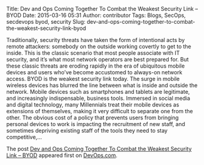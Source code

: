 Title: Dev and Ops Coming Together To Combat the Weakest Security Link – BYOD
Date: 2015-03-16 05:31
Author: contributor
Tags: Blogs, SecOps, secdevops byod, security
Slug: dev-and-ops-coming-together-to-combat-the-weakest-security-link-byod

Traditionally, security threats have taken the form of intentional acts
by remote attackers: somebody on the outside working covertly to get to
the inside. This is the classic scenario that most people associate with
IT security, and it’s what most network operators are best prepared for.
But these classic threats are eroding rapidly in the era of ubiquitous
mobile devices and users who’ve become accustomed to always-on network
access. BYOD is the weakest security link today. The surge in mobile
wireless devices has blurred the line between what is inside and outside
the network. Mobile devices such as smartphones and tablets are
legitimate, and increasingly indispensable, business tools. Immersed in
social media and digital technology, many Millennials treat their mobile
devices as extensions of themselves, making it very difficult to
separate one from the other. The obvious cost of a policy that prevents
users from bringing personal devices to work is impacting the
recruitment of new staff, and sometimes depriving existing staff of the
tools they need to stay competitive,...

</p>

The post [Dev and Ops Coming Together To Combat the Weakest Security
Link –
BYOD](http://devops.com/blogs/dev-and-ops-coming-together-to-combat-the-weakest-security-link-byod/)
appeared first on [DevOps.com](http://devops.com).

</p>

